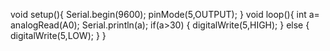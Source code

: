 void setup(){
Serial.begin(9600);
pinMode(5,OUTPUT);
 }
 void loop(){
  int a= analogRead(A0);
  Serial.println(a);
  if(a>30)
  {
    digitalWrite(5,HIGH);
  }
  else
  {
     digitalWrite(5,LOW);
  }
  }
